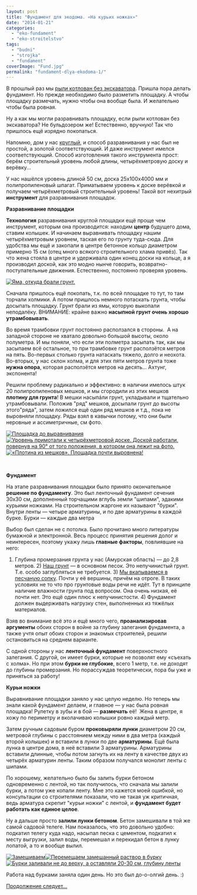 ```yaml
---
layout: post
title: "Фундамент для экодома. «На курьих ножках»"
date: "2014-01-21"
categories: 
  - "eko-fundament"
  - "eko-stroitelstvo"
tags: 
  - "budni"
  - "strojka"
  - "fundament"
coverImage: "Fund.jpg"
permalink: "fundament-dlya-ekodoma-1/"
---
```


В прошлый раз мы [рыли котлован без экскаватора](/?p=21). Пришла пора делать фундамент. Но прежде необходимо было разметить площадку. А чтобы площадку размечать, нужно чтобы она вообще была. И желательно чтобы была ровная.

Ну а как мы могли разравнивать площадку, если рыли котлован без экскаватора? Не бульдозером же! Естественно, вручную! Так что пришлось ещё изрядно покопаться.

Напомню, дом у нас [круглый](/?p=33), и способ разравнивания у нас был не простой, а золотой соответствующий. И даже инструмент имелся соответствующий. Способ изготовления такого инструмента прост: берём строительный уровень любой длины, четырёхметровую доску и верёвку...

У нас нашёлся уровень длиной 50 см, доска 25х100х4000 мм и полипропиленовый шпагат. Приматываем уровень к доске верёвкой и получаем четырёхметровый строительный уровень! Такой вот нехитрый **инструмент** для разравнивания площадок.

**Разравнивание площадки**

**Технология** разравнивания круглой площадки ещё проще чем инструмент, которым она производится: находим **центр** будущего дома, ставим колышек. И начинаем выравнивать площадку нашим четырёхметровым уровнем, таская его по грунту туда-сюда. Для удобства мы ещё и закопали в центре бетонное кольцо диаметром примерно 15 см (отец много всякого строительного хлама привёз). Так что жена стояла в центре и удерживала один конец доски на кольце, а я производил доской, как это модно нынче говорить, возвратно-поступательные движения. Естественно, постоянно проверяя уровень.

[![](images/IMG_20130725_192843.jpg "Яма, откуда брали грунт.")](/wp-content/uploads/2014/01/IMG_20130725_192843.jpg "Яма, откуда брали грунт.")

Сначала пришлось ещё покопать, т.к. по всей площадке то тут, то там торчали холмики. А потом пришлось немного потаскать грунта, чтобы досыпать площадку. Грунт брали из ямы, которую выкопали неподалёку. ВНИМАНИЕ: крайне важно **насыпной** **грунт очень хорошо утрамбовывать**.

Во время трамбовки грунт постоянно расползался в стороны.  А на западной стороне не хватало довольно большой высоты, около полуметра. И мы поняли, что если эти полметра засыпать так, как мы засыпаем всё остальное, то при трамбовке грунт расползётся метров на пять. Во-первых столько грунта натаскать тяжело, долго и неохота. Во-вторых, у нас склон холма, и для этих пяти метров грунта тоже **нужна опора**, которая расползётся метров на десять... Ахтунг, экспонента!

Решили проблему радикально и эффективно: в наличии имелось штук 20 полипропиленовых мешков, и мы сгородили из этих мешков **плотину для грунта**! В мешки насыпáли грунт, укладывали и тщательно утрамбовывали. Положив "ряд" мешков, досыпали грунт до высоты этого"ряда", затем ложился ещё один ряд мешков и т.д., пока не выровняли площадку. Ряды взял в кавычки потому, что они были неровные и ассиметричные, см фото.

[![](images/IMG_20130722_185547.jpg "Площадка до выравнивания")](/wp-content/uploads/2014/01/IMG_20130722_185547.jpg "Площадка до выравнивания")[![](images/IMG_20130730_202531.jpg "Уровень примотали к четырёхметровой доске. Доской работали, повернув на 90° от того положения, в котором она лежит на фото.")](/wp-content/uploads/2014/01/IMG_20130730_202531.jpg "Уровень примотали к четырёхметровой доске. Доской работали, повернув на 90° от того положения, в котором она лежит на фото.")[![](images/IMG_20130725_192949.jpg "«Плотина из мешков». Площадка почти выровнена!")](/wp-content/uploads/2014/03/IMG_20130725_192949.jpg "«Плотина из мешков». Площадка почти выровнена!")

 

**Фундамент**

На этапе разравнивания площадки было принято окончательное **решение по фундаменту**. Это был ленточный фундамент сечения 30х30 см, дополненный торчащими вглубь земли "шипами", эдакими курьими ножками. На строительном жаргоне их называют "бурки". Внутри ленты — четыре арматурины, и по две арматурины в каждой бурке. Бурки — каждые два метра

Выбор был сделан не с потолка. Было прочитано много литературы бумажной и электронной. Весь процесс принятия решения долог и неинтересен, поэтому укажу лишь **главные факторы**, повлиявшие на него:

1) Глубина промерзания грунта у нас (Амурская область) — до 2,8 метров. 2) [Наш грунт](/?p=21) — в основном песок. Это непучинистый грунт. Т.е. особо заглубляться не требуется. 3) [Мы вкапываемся в песчаную сопку](/?p=32). Почти у её вершины, причём на отроге. В таких условиях не то что про грунтовые воды речи не идёт. Тут в принципе наличие влажности грунта под вопросом. Она очень низкая, её почти нет. Это ещё один плюс к непучинистости. 4) Фундамент должен выдерживать нагрузку стен, выполненных из тяжёлых материалов.

Взяв во внимание всё это и ещё много чего, **проанализировав аргументы** обоих сторон в войне за глубину залегания фундамента, а также учтя опыт обоих сторон и знакомых строителей, решили остановиться на среднем варианте.

С одной стороны у нас **ленточный фундамент** поверхностного залегания. С другой, он имеет бурки, которые не позволят ему «съехать с холма». Но при этом **бурки не глубокие**, всего 1 метр, т.е. не доходят до глубины промерзания. Но порассуждав теоретически, пора бы уже и приняться за работу!

**Курьи ножки**

Выравнивание площадки заняло у нас целую неделю. Но теперь мы знали какой фундамент делаем, и главное — у нас была ровная площадка! Рулетку в зубы и в бой — **размечать** её!  Жена в центре, я хожу по периметру и вколачиваю колышки ровно каждый метр.

Затем ручным садовым буром **проковыряли лунки** диаметром 20 см, метровой глубины с расстоянием между ними в два метра (каждый второй колышек) и вставили в лунки по две **арматурины**. Ещё была лунка в центре дома, в неё вставили 3 арматурины. Арматурины вставили длинные, чтобы потом загнуть их на ленту в качестве двух из четырёх арматурин ленты. Таким образом получался монолит ленты с шипами.

По хорошему, желательно было бы залить бурки бетоном одновременно с лентой, но так получилось, что сначала мы залили бурки, а потом уже копали ленту. Мне это кажется моей ошибкой, но консультации со строителями показали, что не такая уж критичная, ведь арматура скрепит "курьи ножки" с лентой, и **фундамент будет работать как единое целое**.

Ну а дальше просто **залили лунки бетоном**. Бетон замешивали в той же самой садовой телеге. Нам показалось, что это довольно удобно: подкатил телегу куда надо, насыпал песка с цементом, подкатил к месту выгрузки, залил воды, перемешал и перекидал бетон в лунку лопатой, а то и вообще вылил.

[![](images/IMG_20130731_210310.jpg "Замешиваем")](/wp-content/uploads/2014/01/IMG_20130731_210310.jpg "Замешиваем")[![](images/IMG_20130731_210339.jpg "Перемещаем замешанный раствор в бурку")](/wp-content/uploads/2014/01/IMG_20130731_210339.jpg "Перемещаем замешанный раствор в бурку")[![](images/IMG_20130731_210350.jpg "Бурки заливали не до верху, а оставляли 20-30 см, глубину ленты")](/wp-content/uploads/2014/01/IMG_20130731_210350.jpg "Бурки заливали не до верху, а оставляли 20-30 см, глубину ленты")

Работа над бурками заняла один день. Но это был до-о-олгий день. :)

[Продолжение следует...](/?p=19)
